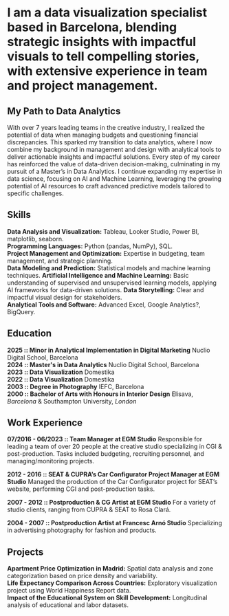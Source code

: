 # I am a data visualization specialist based in Barcelona, blending strategic insights with impactful visuals to tell compelling stories, with extensive experience in team and project management.

## My Path to Data Analytics
With over 7 years leading teams in the creative industry, I realized the potential of data when managing budgets and questioning financial discrepancies. This sparked my transition to data analytics, where I now combine my background in management and design with analytical tools to deliver actionable insights and impactful solutions. Every step of my career has reinforced the value of data-driven decision-making, culminating in my pursuit of a Master’s in Data Analytics. I continue expanding my expertise in data science, focusing on AI and Machine Learning, leveraging the growing potential of AI resources to craft advanced predictive models tailored to specific challenges.

## Skills
**Data Analysis and Visualization:** Tableau, Looker Studio, Power BI, matplotlib, seaborn.  
**Programming Languages:** Python (pandas, NumPy), SQL.  
**Project Management and Optimization:** Expertise in budgeting, team management, and strategic planning.  
**Data Modeling and Prediction:** Statistical models and machine learning techniques.
**Artificial Intelligence and Machine Learning:** Basic understanding of supervised and unsupervised learning models, applying AI frameworks for data-driven solutions.
**Data Storytelling:** Clear and impactful visual design for stakeholders.  
**Analytical Tools and Software:** Advanced Excel, Google Analytics?, BigQuery.  
 
## Education
**2025 :: Minor in Analytical Implementation in Digital Marketing** Nuclio Digital School, Barcelona  
**2024 :: Master's in Data Analytics** Nuclio Digital School, Barcelona  
**2023 :: Data Visualization**  Domestika  
**2022 :: Data Visualization** Domestika  
**2003 :: Degree in Photography** IEFC, Barcelona  
**2000 :: Bachelor of Arts with Honours in Interior Design** Elisava, *Barcelona* & Southampton University, *London*  

## Work Experience

**07/2016 - 06/2023 :: Team Manager at EGM Studio**
Responsible for leading a team of over 20 people at the creative studio specializing in CGI & post-production. Tasks included budgeting, recruiting personnel, and managing/monitoring projects.

**2012 - 2016 :: SEAT & CUPRA’s Car Configurator Project Manager at EGM Studio**
Managed the production of the Car Configurator project for SEAT’s website, performing CGI and post-production tasks.

**2007 - 2012 :: Postproduction & CG Artist at EGM Studio**
For a variety of studio clients, ranging from CUPRA & SEAT to Rosa Clará.

**2004 - 2007 :: Postproduction Artist at Francesc Arnó Studio**
Specializing in advertising photography for fashion and products.

## Projects

**Apartment Price Optimization in Madrid:** Spatial data analysis and zone categorization based on price density and variability.  
**Life Expectancy Comparison Across Countries:** Exploratory visualization project using World Happiness Report data.  
**Impact of the Educational System on Skill Development:** Longitudinal analysis of educational and labor datasets.  
